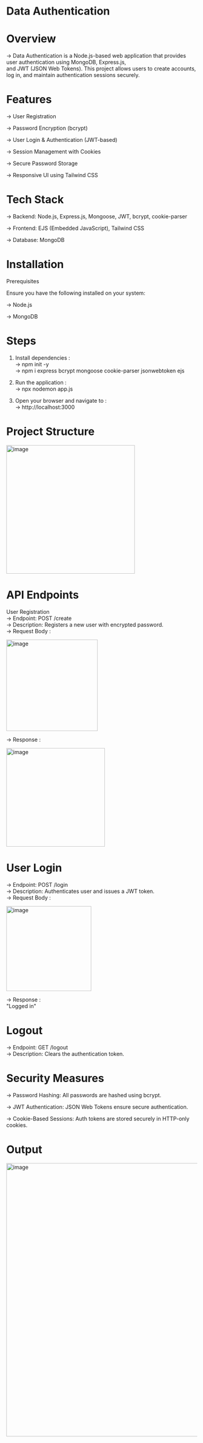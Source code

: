 # Data Authentication

# Overview

  -> Data Authentication is a Node.js-based web application that provides user authentication using MongoDB, Express.js, <br>
     and JWT (JSON Web Tokens). This project allows users to create accounts, log in, and maintain authentication sessions securely.

# Features

  -> User Registration

  -> Password Encryption (bcrypt)

  -> User Login & Authentication (JWT-based)

  -> Session Management with Cookies

  -> Secure Password Storage

  -> Responsive UI using Tailwind CSS

# Tech Stack

  -> Backend: Node.js, Express.js, Mongoose, JWT, bcrypt, cookie-parser

  -> Frontend: EJS (Embedded JavaScript), Tailwind CSS

  -> Database: MongoDB

# Installation

Prerequisites

Ensure you have the following installed on your system:

  -> Node.js

  -> MongoDB

# Steps
1. Install dependencies : <br>
     -> npm init -y <br>
     -> npm i express bcrypt mongoose cookie-parser jsonwebtoken ejs <br>
   
3. Run the application : <br>
   -> npx nodemon app.js <br>

5. Open your browser and navigate to : <br>
   -> http://localhost:3000

# Project Structure

<img width="339" alt="image" src="https://github.com/user-attachments/assets/9ca7f784-84e1-467c-a112-2a6106efbb43" />

# API Endpoints

User Registration <br>
  -> Endpoint: POST /create <br>
  -> Description: Registers a new user with encrypted password. <br>
  -> Request Body : <br>

  <img width="241" alt="image" src="https://github.com/user-attachments/assets/e1d43b29-d590-46bd-a0bc-d93ddba2c8b9" /> <br>

  -> Response : <br>

  <img width="260" alt="image" src="https://github.com/user-attachments/assets/20d8adb1-56fa-4d67-ae72-a7a498e5df4b" />

# User Login
  -> Endpoint: POST /login <br>
  -> Description: Authenticates user and issues a JWT token. <br>
  -> Request Body : <br>

  <img width="224" alt="image" src="https://github.com/user-attachments/assets/f254b374-d6b6-4ff1-a821-63ff5f8492a7" /> <br>

  -> Response : <br>
    "Logged in" <br>
    
# Logout
  -> Endpoint: GET /logout <br>
  -> Description: Clears the authentication token. <br>

# Security Measures

  -> Password Hashing: All passwords are hashed using bcrypt. <br>

  -> JWT Authentication: JSON Web Tokens ensure secure authentication. <br>

  -> Cookie-Based Sessions: Auth tokens are stored securely in HTTP-only cookies. <br>

# Output
<img width="721" alt="image" src="https://github.com/user-attachments/assets/56fb1a03-f595-4912-a3eb-42339d217606" />
